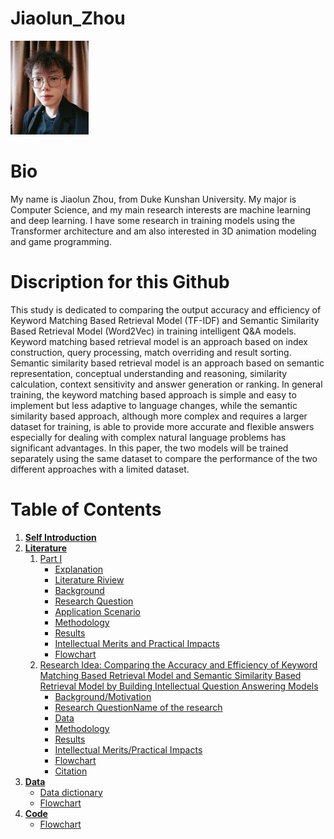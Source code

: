 # Jiaolun_Zhou
<img src="Photo.jpg" alt="Abstract Word Cloud">

# Bio
My name is Jiaolun Zhou, from Duke Kunshan University. My major is Computer Science, and my main research interests are machine learning and deep learning. I have some research in training models using the Transformer architecture and am also interested in 3D animation modeling and game programming.
# Discription for this Github
This study is dedicated to comparing the output accuracy and efficiency of Keyword Matching Based Retrieval Model (TF-IDF) and Semantic Similarity Based Retrieval Model (Word2Vec) in training intelligent Q&A models. Keyword matching based retrieval model is an approach based on index construction, query processing, match overriding and result sorting. Semantic similarity based retrieval model is an approach based on semantic representation, conceptual understanding and reasoning, similarity calculation, context sensitivity and answer generation or ranking. In general training, the keyword matching based approach is simple and easy to implement but less adaptive to language changes, while the semantic similarity based approach, although more complex and requires a larger dataset for training, is able to provide more accurate and flexible answers especially for dealing with complex natural language problems has significant advantages. In this paper, the two models will be trained separately using the same dataset to compare the performance of the two different approaches with a limited dataset.
# Table of Contents
1. [**Self Introduction**](#self-introduction)
2. [**Literature**](./Literature)
   1. [Part I](./Literature/#Literature)
      - [Explanation](./Literature/#Literature)
      - [Literature Riview](./Literature/#Literature)
      - [Background](./Literature/#Literature)
      - [Research Question](./Literature/#Literature)
      - [Application Scenario](./Literature/#Literature)
      - [Methodology](./Literature/#Literature)
      - [Results](./Literature/#Literature)
      - [Intellectual Merits and Practical Impacts](./Literature/#Literature)
      - [Flowchart](./Literature/#Literature)
   2. [Research Idea: Comparing the Accuracy and Efficiency of Keyword Matching Based Retrieval Model and Semantic Similarity Based Retrieval Model by Building Intellectual Question Answering Models](./Literature/#Literature)
      - [Background/Motivation](./Literature)
      - [Research QuestionName of the research](./Literature)
      - [Data](./Literature)
      - [Methodology](./Literature)
      - [Results](./Literature)
      - [Intellectual Merits/Practical Impacts](./Literature)
      - [Flowchart](./Literature)
      - [Citation](./Literature)
3. [**Data**](./Data)
   - [Data dictionary](./Data)
   - [Flowchart](./Data)
4. [**Code**](./Code)
   - [Flowchart](./Code)


